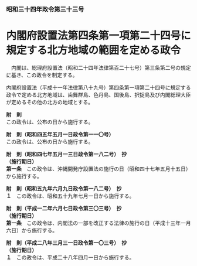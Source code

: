 ### 昭和三十四年政令第三十三号  
# 内閣府設置法第四条第一項第二十四号に規定する北方地域の範囲を定める政令  
　内閣は、総理府設置法（昭和二十四年法律第百二十七号）第三条第二号の規定に基き、この政令を制定する。  
  
内閣府設置法（平成十一年法律第八十九号）第四条第一項第二十四号に規定する政令で定める北方地域は、歯舞群島、色丹島、国後島、択捉島及び内閣総理大臣が定めるその他の北方の地域とする。  
  
**附　則**  
この政令は、公布の日から施行する。  
  
**附　則（昭和四五年五月一日政令第一一〇号）**  
この政令は、公布の日から施行する。  
  
**附　則（昭和四七年五月一三日政令第一八二号）　抄**  
**（施行期日）**  
**第一条**　この政令は、沖縄開発庁設置法の施行の日（昭和四十七年五月十五日）から施行する。  
  
**附　則（昭和五九年六月九日政令第一八二号）　抄**  
**１**　この政令は、昭和五十九年七月一日から施行する。  
  
**附　則（平成一二年六月七日政令第三〇三号）　抄**  
**（施行期日）**  
**第一条**　この政令は、内閣法の一部を改正する法律の施行の日（平成十三年一月六日）から施行する。  
  
**附　則（平成二八年三月三一日政令第一〇三号）　抄**  
**（施行期日）**  
**１**　この政令は、平成二十八年四月一日から施行する。  
  
